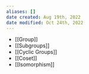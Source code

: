 ```yaml
---
aliases: []
date created: Aug 19th, 2022
date modified: Oct 24th, 2022
---
```

- [[Group]]
- [[Subgroups]]
- [[Cyclic Groups]]
- [[Coset]]
- [[Isomorphism]]
